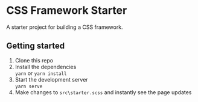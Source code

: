 # CSS Framework Starter

A starter project for building a CSS framework.

## Getting started

1. Clone this repo
2. Install the dependencies  
   `yarn` or `yarn install`
3. Start the development server  
   `yarn serve`
4. Make changes to `src\starter.scss` and instantly see the page updates
